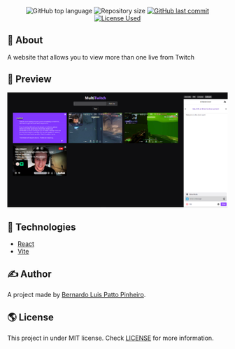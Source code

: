 <p align="center">
  <img alt="GitHub top language" src="https://img.shields.io/github/languages/top/oBoolt/multi-twitch.svg">
  <img alt="Repository size" src="https://img.shields.io/github/repo-size/oBoolt/multi-twitch.svg">
  <a href="https://github.com/oBoolt/multi-twitch/commits">
    <img alt="GitHub last commit" src="https://img.shields.io/github/last-commit/oBoolt/multi-twitch">
  </a>
  <a href="https://github.com/oBoolt/multi-twitch/blob/main/LICENSE">
   <img alt="License Used" src="https://img.shields.io/github/license/oBoolt/multi-twitch">
  </a>

</p>

## 🎯 About

A website that allows you to view more than one live from Twitch

## :memo: Preview

<img alt="Image Preview" src="./assets/preview.png">

## :rocket: Technologies

-  [React](https://pt-br.reactjs.org)
-  [Vite](https://vitejs.dev)

## ✍️ Author

A project made by [Bernardo Luis Patto Pinheiro](https://github.com/oBoolt).

## 🌎 License

This project in under MIT license. Check [LICENSE](https://github.com/oBoolt/multi-twitch/blob/main/LICENSE) for more information.
